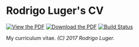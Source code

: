 # Rodrigo Luger's CV
[![View the PDF](https://img.shields.io/badge/view-pdf-blue.svg)](https://docs.google.com/viewer?url=https://github.com/rodluger/cv/raw/dev-pdf/cv.pdf)
[![Download the PDF](https://img.shields.io/badge/download-pdf-orange.svg)](https://github.com/rodluger/cv/raw/dev-pdf/cv.pdf)
[![Build Status](https://travis-ci.org/rodluger/cv.svg?branch=master)](https://travis-ci.org/rodluger/cv)

My curriculum vitae. *(C) 2017 Rodrigo Luger.*
